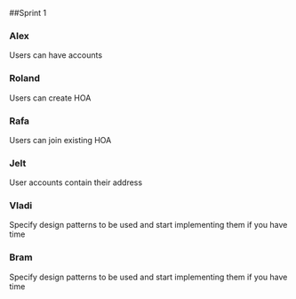 ##Sprint 1

### Alex
Users can have accounts

### Roland
Users can create HOA

### Rafa
Users can join existing HOA

### Jelt
User accounts contain their address

### Vladi
Specify design patterns to be used and start implementing them if you have time
 
### Bram
Specify design patterns to be used and start implementing them if you have time
